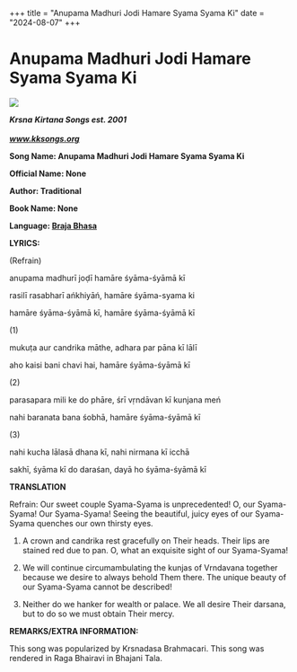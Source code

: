 +++
title = "Anupama Madhuri Jodi Hamare Syama Syama Ki"
date = "2024-08-07"
+++

# Anupama Madhuri Jodi Hamare Syama Syama Ki
**[![](http://kksongs.org/image_files/image002.jpg)](http://kksongs.org/)**

**_Krsna_** **_Kirtana Songs est. 2001_**                                                                                                                                                      **_www.kksongs.org_**

**Song Name: Anupama Madhuri Jodi Hamare Syama Syama Ki**

**Official Name: None**

**Author: Traditional**

**Book Name: None**

**Language: [Braja Bhasa](http://kksongs.org/language/list/braja_bhasa.html)**

**LYRICS:**

(Refrain)

anupama madhurī joḍī hamāre śyāma-śyāmā kī

rasilī rasabharī ańkhiyāń, hamāre śyāma-syama ki

hamāre śyāma-śyāmā kī, hamāre śyāma-śyāmā kī

(1)

mukuṭa aur candrika māthe, adhara par pāna kī lālī

aho kaisi bani chavi hai, hamāre śyāma-śyāmā kī

(2)

parasapara mili ke do phāre, śrī vṛndāvan kī kunjana meń

nahi baranata bana śobhā, hamāre śyāma-śyāmā kī

(3)

nahi kucha lālasā dhana kī, nahi nirmana kī icchā

sakhī, śyāma kī do daraśan, dayā ho śyāma-śyāmā kī

**TRANSLATION**

Refrain: Our sweet couple Syama-Syama is unprecedented! O, our Syama-Syama! Our Syama-Syama! Seeing the beautiful, juicy eyes of our Syama-Syama quenches our own thirsty eyes.

1) A crown and candrika rest gracefully on Their heads. Their lips are stained red due to pan. O, what an exquisite sight of our Syama-Syama!

2) We will continue circumambulating the kunjas of Vrndavana together because we desire to always behold Them there. The unique beauty of our Syama-Syama cannot be described!

3) Neither do we hanker for wealth or palace. We all desire Their darsana, but to do so we must obtain Their mercy.

**REMARKS/EXTRA INFORMATION:**

This song was popularized by Krsnadasa Brahmacari. This song was rendered in Raga Bhairavi in Bhajani Tala.